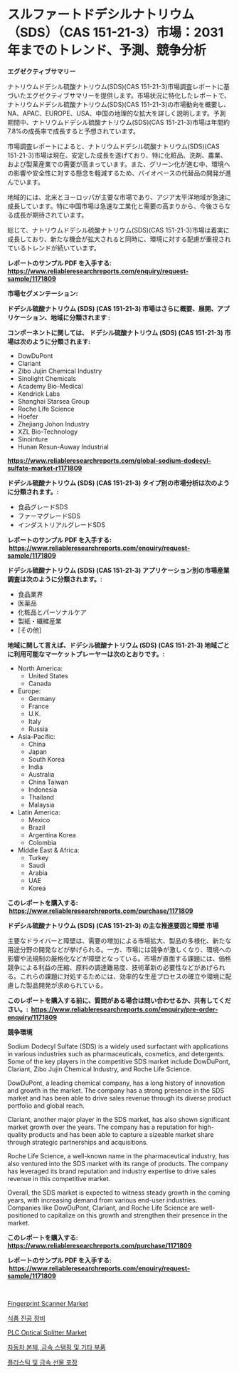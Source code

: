 <p><h1>スルファートドデシルナトリウム（SDS）（CAS 151-21-3）市場：2031年までのトレンド、予測、競争分析</h1></p><p><strong>エグゼクティブサマリー</strong></p>
<p><p>ナトリウムドデシル硫酸ナトリウム(SDS)(CAS 151-21-3)市場調査レポートに基づいたエグゼクティブサマリーを提供します。市場状況に特化したレポートで、ナトリウムドデシル硫酸ナトリウム(SDS)(CAS 151-21-3)の市場動向を概要し、NA、APAC、EUROPE、USA、中国の地理的な拡大を詳しく説明します。予測期間中、ナトリウムドデシル硫酸ナトリウム(SDS)(CAS 151-21-3)市場は年間約7.8%の成長率で成長すると予想されています。</p><p>市場調査レポートによると、ナトリウムドデシル硫酸ナトリウム(SDS)(CAS 151-21-3)市場は現在、安定した成長を遂げており、特に化粧品、洗剤、農業、および製薬産業での需要が高まっています。また、グリーン化が進む中、環境への影響や安全性に対する懸念を軽減するため、バイオベースの代替品の開発が進んでいます。</p><p>地域的には、北米とヨーロッパが主要な市場であり、アジア太平洋地域が急速に成長しています。特に中国市場は急速な工業化と需要の高まりから、今後さらなる成長が期待されています。</p><p>総じて、ナトリウムドデシル硫酸ナトリウム(SDS)(CAS 151-21-3)市場は着実に成長しており、新たな機会が拡大されると同時に、環境に対する配慮が重視されているトレンドが続いています。</p></p>
<p><strong>レポートのサンプル PDF を入手する: <a href="https://www.reliableresearchreports.com/enquiry/request-sample/1171809">https://www.reliableresearchreports.com/enquiry/request-sample/1171809</a></strong></p>
<p><strong>市場セグメンテーション:</strong></p>
<p><strong> ドデシル硫酸ナトリウム (SDS) (CAS 151-21-3) 市場はさらに概要、展開、アプリケーション、地域に分類されます :</strong></p>
<p><strong>コンポーネントに関しては、 ドデシル硫酸ナトリウム (SDS) (CAS 151-21-3) 市場は次のように分類されます: &nbsp;</strong></p>
<p><ul><li>DowDuPont</li><li>Clariant</li><li>Zibo Jujin Chemical Industry</li><li>Sinolight Chemicals</li><li>Academy Bio-Medical</li><li>Kendrick Labs</li><li>Shanghai Starsea Group</li><li>Roche Life Science</li><li>Hoefer</li><li>Zhejiang Johon Industry</li><li>XZL Bio-Technology</li><li>Sinointure</li><li>Hunan Resun-Auway Industrial</li></ul></p>
<p><strong><a href="https://www.reliableresearchreports.com/global-sodium-dodecyl-sulfate-market-r1171809">https://www.reliableresearchreports.com/global-sodium-dodecyl-sulfate-market-r1171809</a></strong></p>
<p><strong> ドデシル硫酸ナトリウム (SDS) (CAS 151-21-3) タイプ別の市場分析は次のように分類されます。:</strong></p>
<p><ul><li>食品グレードSDS</li><li>ファーマグレードSDS</li><li>インダストリアルグレードSDS</li></ul></p>
<p><strong>レポートのサンプル PDF を入手する: &nbsp;<a href="https://www.reliableresearchreports.com/enquiry/request-sample/1171809">https://www.reliableresearchreports.com/enquiry/request-sample/1171809</a></strong></p>
<p><strong> ドデシル硫酸ナトリウム (SDS) (CAS 151-21-3) アプリケーション別の市場産業調査は次のように分類されます。:</strong></p>
<p><ul><li>食品業界</li><li>医薬品</li><li>化粧品とパーソナルケア</li><li>製紙・繊維産業</li><li>[その他]</li></ul></p>
<p><strong>地域に関して言えば、ドデシル硫酸ナトリウム (SDS) (CAS 151-21-3) 地域ごとに利用可能なマーケットプレーヤーは次のとおりです。:</strong></p>
<p><ul>
    <li>
        North America:
        <ul>
            <li>United States</li>
            <li>Canada</li>
        </ul>
    </li>
    <li>
        Europe:
        <ul>
            <li>Germany</li>
            <li>France</li>
            <li>U.K.</li>
            <li>Italy</li>
            <li>Russia</li>
        </ul>
    </li>
    <li>
        Asia-Pacific:
        <ul>
            <li>China</li>
            <li>Japan</li>
            <li>South Korea</li>
            <li>India</li>
            <li>Australia</li>
            <li>China Taiwan</li>
            <li>Indonesia</li>
            <li>Thailand</li>
            <li>Malaysia</li>
        </ul>
    </li>
    <li>
        Latin America:
        <ul>
            <li>Mexico</li>
            <li>Brazil</li>
            <li>Argentina Korea</li>
            <li>Colombia</li>
        </ul>
    </li>
    <li>
        Middle East & Africa:
        <ul>
            <li>Turkey</li>
            <li>Saudi</li>
            <li>Arabia</li>
            <li>UAE</li>
            <li>Korea</li>
        </ul>
    </li>
    </ul></p>
<p><strong>このレポートを購入する: &nbsp;<a href="https://www.reliableresearchreports.com/purchase/1171809">https://www.reliableresearchreports.com/purchase/1171809</a></strong></p>
<p><strong>ドデシル硫酸ナトリウム (SDS) (CAS 151-21-3) の主な推進要因と障壁 市場</strong></p>
<p><p>主要なドライバーと障壁は、需要の増加による市場拡大、製品の多様化、新たな用途分野の開発などが挙げられる。一方、市場には競争が激しくなり、環境への影響や法規制の厳格化などが障壁となっている。市場が直面する課題には、価格競争による利益の圧縮、原料の調達難易度、技術革新の必要性などがあげられる。これらの課題に対処するためには、効率的な生産プロセスの確立や環境に配慮した製品開発が求められている。</p></p>
<p><strong>このレポートを購入する前に、質問がある場合は問い合わせるか、共有してください。:&nbsp; <a href="https://www.reliableresearchreports.com/enquiry/pre-order-enquiry/1171809">https://www.reliableresearchreports.com/enquiry/pre-order-enquiry/1171809</a></strong></p>
<p><strong>競争環境</strong></p>
<p><p>Sodium Dodecyl Sulfate (SDS) is a widely used surfactant with applications in various industries such as pharmaceuticals, cosmetics, and detergents. Some of the key players in the competitive SDS market include DowDuPont, Clariant, Zibo Jujin Chemical Industry, and Roche Life Science.</p><p>DowDuPont, a leading chemical company, has a long history of innovation and growth in the market. The company has a strong presence in the SDS market and has been able to drive sales revenue through its diverse product portfolio and global reach.</p><p>Clariant, another major player in the SDS market, has also shown significant market growth over the years. The company has a reputation for high-quality products and has been able to capture a sizeable market share through strategic partnerships and acquisitions.</p><p>Roche Life Science, a well-known name in the pharmaceutical industry, has also ventured into the SDS market with its range of products. The company has leveraged its brand reputation and industry expertise to drive sales revenue in this competitive market.</p><p>Overall, the SDS market is expected to witness steady growth in the coming years, with increasing demand from various end-user industries. Companies like DowDuPont, Clariant, and Roche Life Science are well-positioned to capitalize on this growth and strengthen their presence in the market.</p></p>
<p><strong>このレポートを購入する: &nbsp; <a href="https://www.reliableresearchreports.com/purchase/1171809">https://www.reliableresearchreports.com/purchase/1171809</a></strong></p>
<p><strong>レポートのサンプル PDF を入手する: &nbsp;<a href="https://www.reliableresearchreports.com/enquiry/request-sample/1171809">https://www.reliableresearchreports.com/enquiry/request-sample/1171809</a></strong><strong></strong></p>
<p>&nbsp;</p>
<p><p><a href="https://issuu.com/reportprime-2/docs/fingerprint-scanner-market-size-2030.pptx">Fingerprint Scanner Market</a></p><p><a href="https://github.com/trmesnao7959541/Market-Research-Report-List-2/blob/main/565237987089.md">식품 진공 장비</a></p><p><a href="https://issuu.com/reportprime-2/docs/plc-optical-splitter-market-size-2030.pptx">PLC Optical Splitter Market</a></p><p><a href="https://medium.com/@jerrodhilll68/%EC%9E%90%EB%8F%99%EC%B0%A8-%EB%B0%94%EB%94%94-%EA%B8%88%EC%86%8D-%EC%8A%A4%ED%83%AC%ED%95%91-%EB%B0%8F-%EA%B8%B0%ED%83%80-%EB%B6%80%ED%92%88-%EC%8B%9C%EC%9E%A5-%EA%B7%9C%EB%AA%A8-%EC%8B%9C%EC%9E%A5-%EC%A0%84%EB%A7%9D-%EB%B0%8F-%EC%8B%9C%EC%9E%A5-%EC%98%88%EC%B8%A1-2024%EB%85%84%EB%B6%80%ED%84%B0-2031%EB%85%84%EA%B9%8C%EC%A7%80-a6da5595f7a5">자동차 본체, 금속 스탬핑 및 기타 부품</a></p><p><a href="https://github.com/vsn7qpua81q/Market-Research-Report-List-2/blob/main/771098387090.md">플라스틱 및 금속 선물 포장</a></p></p>